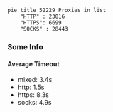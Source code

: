 
```mermaid
pie title 52229 Proxies in list
    "HTTP" : 23016
    "HTTPS": 6699
    "SOCKS" : 28443
```

### Some Info
#### Average Timeout

- mixed: 3.4s
- http: 1.5s
- https: 8.3s
- socks: 4.9s